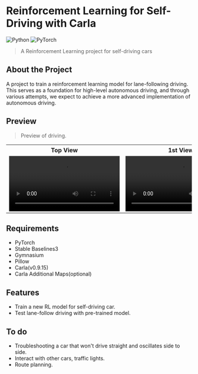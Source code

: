 # Reinforcement Learning for Self-Driving with Carla
![Python](https://img.shields.io/badge/Python-3776AB?style=for-the-badge&logo=Python&logoColor=white) ![PyTorch](https://img.shields.io/badge/PyTorch-EE4C2C?style=for-the-badge&logo=PyTorch&logoColor=white)

> A Reinforcement Learning project for self-driving cars

## About the Project

A project to train a reinforcement learning model for lane-following driving.
This serves as a foundation for high-level autonomous driving, and through various attempts, we expect to achieve a more advanced implementation of autonomous driving.

## Preview

> Preview of driving.</br>

<div align="center">
  <table>
    <tr align="center">
      <th>Top View</th>
      <th>1st View</th>
      <th>3rd View</th>
    </tr>
    <tr align="center">
      <td><video src="https://github.com/kuper0201/RL_Self_Driving/assets/17348056/aec4244f-75d3-4ccb-b98f-77c416c95398"/></td>
      <td><video src="https://github.com/kuper0201/RL_Self_Driving/assets/17348056/47ed6aa7-58a9-4555-9fd9-533e07aa1019"/></td>
      <td><video src="https://github.com/kuper0201/RL_Self_Driving/assets/17348056/47ed6aa7-58a9-4555-9fd9-533e07aa1019"/></td>
    </tr>
  </table>
</div>

## Requirements

- PyTorch
- Stable Baselines3
- Gymnasium
- Pillow
- Carla(v0.9.15)
- Carla Additional Maps(optional)

## Features

- Train a new RL model for self-driving car.
- Test lane-follow driving with pre-trained model.

## To do

- Troubleshooting a car that won't drive straight and oscillates side to side.
- Interact with other cars, traffic lights.
- Route planning.